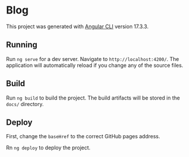 # Blog

This project was generated with [Angular CLI](https://github.com/angular/angular-cli) version 17.3.3.

## Running

Run `ng serve` for a dev server. Navigate to `http://localhost:4200/`. The application will automatically reload if you change any of the source files.

## Build

Run `ng build` to build the project. The build artifacts will be stored in the `docs/` directory.

## Deploy

First, change the `baseHref` to the correct GitHub pages address.

Rn `ng deploy` to deploy the project.
